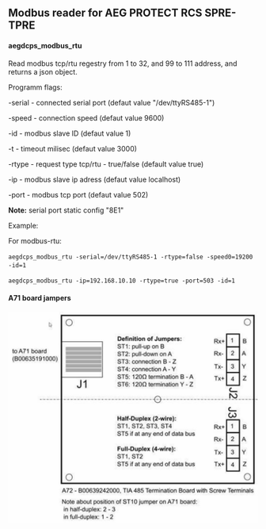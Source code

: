## Modbus reader for AEG PROTECT RCS SPRE-TPRE 

#### aegdcps_modbus_rtu

Read modbus tcp/rtu regestry from 1 to 32, and 99 to 111 address, and returns a json object.

Programm flags:

-serial - connected serial port (defaut value "/dev/ttyRS485-1")

-speed - connection speed (defaut value 9600)

-id - modbus slave ID (defaut value 1)

-t - timeout milisec (defaut value 3000)

-rtype - request type tcp/rtu - true/false (default value true)

-ip - modbus slave ip adress (defaut value localhost)

-port - modbus tcp port (defaut value 502)




**Note:** serial port static config "8E1" 


Example:

For modbus-rtu: 

`aegdcps_modbus_rtu -serial=/dev/ttyRS485-1 -rtype=false -speed0=19200 -id=1 `

`aegdcps_modbus_rtu -ip=192.168.10.10 -rtype=true -port=503 -id=1 `


#### A71 board jampers

![](https://github.com/sdurnev/aegdcps_modbus_rtu/blob/master/add/A72.jpeg)